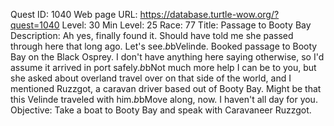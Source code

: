 Quest ID: 1040
Web page URL: https://database.turtle-wow.org/?quest=1040
Level: 30
Min Level: 25
Race: 77
Title: Passage to Booty Bay
Description: Ah yes, finally found it. Should have told me she passed through here that long ago. Let's see.$b$bVelinde. Booked passage to Booty Bay on the Black Osprey. I don't have anything here saying otherwise, so I'd assume it arrived in port safely.$b$bNot much more help I can be to you, but she asked about overland travel over on that side of the world, and I mentioned Ruzzgot, a caravan driver based out of Booty Bay. Might be that this Velinde traveled with him.$b$bMove along, now. I haven't all day for you.
Objective: Take a boat to Booty Bay and speak with Caravaneer Ruzzgot.
